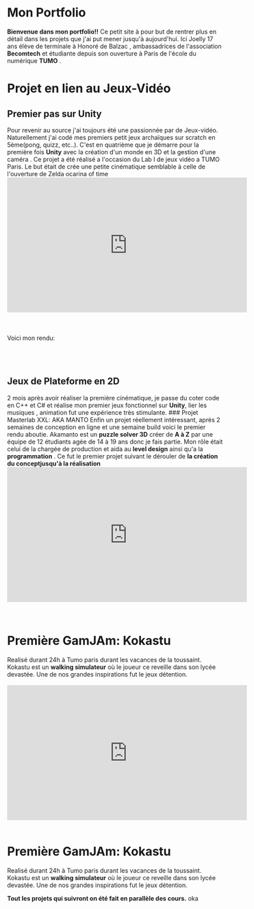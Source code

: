 # Mon Portfolio
**Bienvenue dans mon portfolio!!**
Ce petit site à pour but de rentrer plus en détail dans les projets que j'ai put mener jusqu'à aujourd'hui.
Ici Joelly 17 ans élève de terminale à Honoré de Balzac , ambassadrices de l'association **Becomtech** et étudiante depuis son  ouverture à Paris de l'école du numérique **TUMO** .



<DOCTYPE html>
<h1>Projet en lien au Jeux-Vidéo</h1>

 <h2>Premier pas sur Unity</h2>
Pour revenir au source j'ai toujours été une passionnée par de Jeux-vidéo. Naturellement j'ai codé mes premiers petit jeux archaïques sur scratch en 5ème(pong, quizz, etc..).
 C'est en quatrième que je démarre pour la première fois <b>Unity</b> avec la création d'un monde en 3D et la gestion d'une caméra . Ce projet a été réalisé a l'occasion du Lab I de jeux vidéo a TUMO Paris.
Le but était de crée une petite cinématique semblable à celle de l'ouverture de Zelda ocarina of time
 <br>

 <iframe width="560" height="315" src="https://www.youtube.com/embed/Fi8bfP1f68A?start=167" title="YouTube video player" frameborder="0" allow="accelerometer; autoplay; clipboard-write; encrypted-media; gyroscope; picture-in-picture" allowfullscreen></iframe>
 <br>
  <br>
   <br>
    <br>
Voici mon rendu:

<!-- Mettre mon projet la UWU-->


<br>
 <br> 
  <br>
   <br>
 <h2>Jeux de Plateforme en 2D</h2>
2 mois après avoir réaliser la première cinématique, je passe du coter code en C++ et C#  et réalise mon premier jeux fonctionnel sur <b>Unity</b>, lier les musiques , animation fut une expérience très stimulante.
### Projet Masterlab XXL: AKA MANTO
Enfin un projet réellement intéressant,  après 2 semaines de conception en ligne et une semaine build voici le premier rendu aboutie.
Akamanto est un <b>puzzle solver 3D</b> créer de <b>A à Z</b> par une équipe de 12 étudiants agée de 14 à 19 ans donc je fais partie.
Mon rôle était celui de la chargée de production et aida au <b>level design</b> ainsi qu'a la <b>programmation</b> .
Ce fut le premier projet suivant le dérouler de <b>la création du conceptjusqu'à la réalisation</b>
<iframe width="560" height="315" src="https://www.youtube.com/embed/cqSTqA5jBDQ" title="YouTube video player" frameborder="0" allow="accelerometer; autoplay; clipboard-write; encrypted-media; gyroscope; picture-in-picture" allowfullscreen></iframe>
<br>
 <br>
  <br>

<h1>Première GamJAm: Kokastu</h1>
 Realisé durant 24h à Tumo paris durant les vacances de la toussaint. Kokastu est un <b>walking simulateur</b> où le joueur ce reveille dans son lycée devastée.
 Une de nos grandes inspirations fut le jeux détention.
<br>
 <br>
 <iframe width="560" height="315" src="https://www.youtube.com/embed/ltZEjF6t_Vg" title="YouTube video player" frameborder="0" allow="accelerometer; autoplay; clipboard-write; encrypted-media; gyroscope; picture-in-picture" allowfullscreen></iframe>
 <br>
  <br>
 
 <h1>Première GamJAm: Kokastu</h1>
 Realisé durant 24h à Tumo paris durant les vacances de la toussaint. Kokastu est un <b>walking simulateur</b> où le joueur ce reveille dans son lycée devastée.
 Une de nos grandes inspirations fut le jeux détention.





 <b>Tout les projets qui suivront on été fait en parallèle des cours.</b>
 oka
